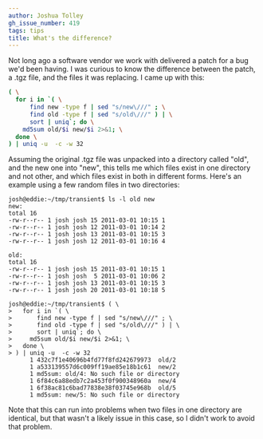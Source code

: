 ```yaml
---
author: Joshua Tolley
gh_issue_number: 419
tags: tips
title: What's the difference?
---
```




Not long ago a software vendor we work with delivered a patch for a bug we'd been having. I was curious to know the difference between the patch, a .tgz file, and the files it was replacing. I came up with this:

```bash
( \
  for i in `( \
      find new -type f | sed "s/new\///" ; \
      find old -type f | sed "s/old\///" ) | \
      sort | uniq`; do \
    md5sum old/$i new/$i 2>&1; \
  done \
) | uniq -u  -c -w 32
```

Assuming the original .tgz file was unpacked into a directory called "old", and the new one into "new", this tells me which files exist in one directory and not other, and which files exist in both in different forms. Here's an example using a few random files in two directories:

```nohighlight
josh@eddie:~/tmp/transient$ ls -l old new
new:
total 16
-rw-r--r-- 1 josh josh 15 2011-03-01 10:15 1
-rw-r--r-- 1 josh josh 12 2011-03-01 10:14 2
-rw-r--r-- 1 josh josh 13 2011-03-01 10:15 3
-rw-r--r-- 1 josh josh 12 2011-03-01 10:16 4

old:
total 16
-rw-r--r-- 1 josh josh 15 2011-03-01 10:15 1
-rw-r--r-- 1 josh josh  5 2011-03-01 10:06 2
-rw-r--r-- 1 josh josh 13 2011-03-01 10:15 3
-rw-r--r-- 1 josh josh 20 2011-03-01 10:18 5

josh@eddie:~/tmp/transient$ ( \
>   for i in `( \
>       find new -type f | sed "s/new\///" ; \
>       find old -type f | sed "s/old\///" ) | \
>       sort | uniq`; do \
>     md5sum old/$i new/$i 2>&1; \
>   done \
> ) | uniq -u  -c -w 32
      1 432c7f1e40696b4fd77f8fd242679973  old/2
      1 a533139557d6c009ff19ae85e18b1c61  new/2
      1 md5sum: old/4: No such file or directory
      1 6f84c6a88edb7c2a453f0f900348960a  new/4
      1 6f38ac81c6bad77838e38f03745e968b  old/5
      1 md5sum: new/5: No such file or directory
```

Note that this can run into problems when two files in one directory are identical, but that wasn't a likely issue in this case, so I didn't work to avoid that problem.


